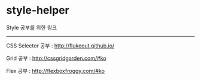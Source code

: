 # style-helper
Style 공부를 위한 링크

---

CSS Selector 공부 : http://flukeout.github.io/

Grid 공부 : http://cssgridgarden.com/#ko

Flex 공부 : http://flexboxfroggy.com/#ko
